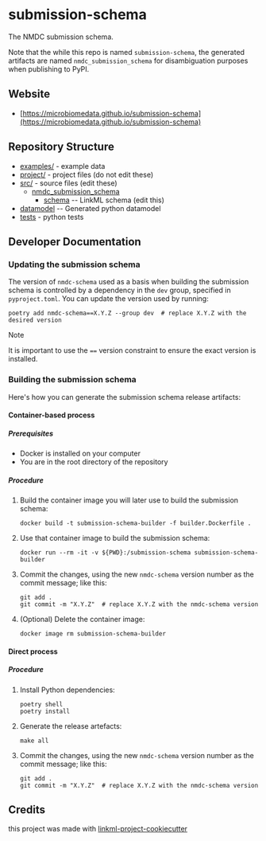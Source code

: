 # submission-schema

The NMDC submission schema.

Note that the while this repo is named `submission-schema`, the generated artifacts are named `nmdc_submission_schema` for disambiguation purposes when publishing to PyPI.

## Website

* [https://microbiomedata.github.io/submission-schema](https://microbiomedata.github.io/submission-schema)

## Repository Structure

* [examples/](examples/) - example data
* [project/](project/) - project files (do not edit these)
* [src/](src/) - source files (edit these)
    * [nmdc_submission_schema](src/nmdc_submission_schema)
        * [schema](src/nmdc_submission_schema/schema) -- LinkML schema (edit this)
* [datamodel](src/nmdc_submission_schema/datamodel) -- Generated python datamodel
* [tests](tests/) - python tests

## Developer Documentation

### Updating the submission schema

The version of `nmdc-schema` used as a basis when building the submission schema is controlled by a dependency in the `dev` group, specified in `pyproject.toml`. You can update the version used by running:

```shell
poetry add nmdc-schema==X.Y.Z --group dev  # replace X.Y.Z with the desired version
```

> [!NOTE]  
> It is important to use the `==` version constraint to ensure the exact version is installed. 

### Building the submission schema

Here's how you can generate the submission schema release artifacts:

#### Container-based process

##### Prerequisites

- Docker is installed on your computer
- You are in the root directory of the repository

##### Procedure

1. Build the container image you will later use to build the submission schema:
   ```shell
   docker build -t submission-schema-builder -f builder.Dockerfile .
   ```
2. Use that container image to build the submission schema:
   ```shell
   docker run --rm -it -v ${PWD}:/submission-schema submission-schema-builder
   ```
3. Commit the changes, using the new `nmdc-schema` version number as the commit message; like this:
   ```shell
   git add .
   git commit -m "X.Y.Z"  # replace X.Y.Z with the nmdc-schema version
   ```
4. (Optional) Delete the container image:
   ```shell
   docker image rm submission-schema-builder
   ```

#### Direct process

##### Procedure

1. Install Python dependencies:
   ```shell
   poetry shell
   poetry install
   ```
2. Generate the release artefacts:
   ```shell
   make all
   ```
3. Commit the changes, using the new `nmdc-schema` version number as the commit message; like this:
   ```shell
   git add .
   git commit -m "X.Y.Z"  # replace X.Y.Z with the nmdc-schema version
   ```

## Credits

this project was made with [linkml-project-cookiecutter](https://github.com/linkml/linkml-project-cookiecutter)
